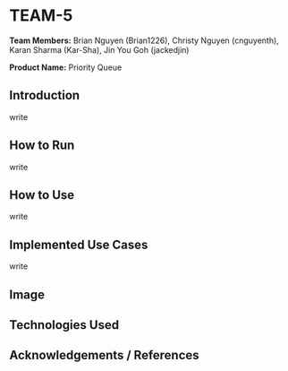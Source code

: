 # TEAM-5

**Team Members:** Brian Nguyen (Brian1226), Christy Nguyen (cnguyenth), Karan Sharma (Kar-Sha), Jin You Goh (jackedjin)

**Product Name:** Priority Queue

## Introduction
write

## How to Run
write

## How to Use 
write

## Implemented Use Cases
write

## Image

## Technologies Used

## Acknowledgements / References






